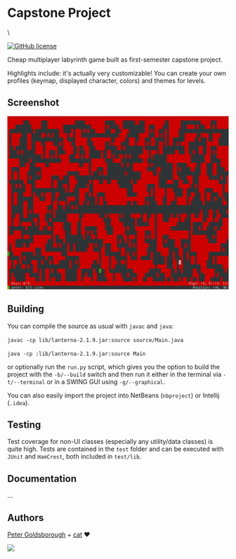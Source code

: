 # Capstone Project

\

[![GitHub license](https://img.shields.io/github/license/mashape/apistatus.svg?style=flat-square)](http://goldsborough.mit-license.org)

Cheap multiplayer labyrinth game built as first-semester capstone project.

Highlights include: it's actually very customizable! You can create your own profiles (keymap, displayed character, colors) and themes for levels.

## Screenshot

![:camera:](https://raw.githubusercontent.com/goldsborough/capstone/master/docs/img/screenshot.png?token=AGIcm872JMvH85QyDyZlhkn93hxxGgWtks5WlqsEwA%3D%3D)

## Building

You can compile the source as usual with `javac` and `java`:

`javac -cp lib/lanterna-2.1.9.jar:source source/Main.java`

`java -cp :lib/lanterna-2.1.9.jar:source Main`

or optionally run the `run.py` script, which gives you the option to build the project with the `-b/--build` switch and then run it either in the terminal via `-t/--terminal` or in a SWING GUI using `-g/--graphical`.

You can also easily import the project into NetBeans (`nbproject`) or Intellij (`.idea`).

## Testing

Test coverage for non-UI classes (especially any utility/data classes) is quite high. Tests are contained in the `test` folder and can be executed with `JUnit` and `HamCrest`, both included in `test/lib`.

## Documentation

...

## Authors

[Peter Goldsborough](http://www.goldsborough.me) + [cat](https://goo.gl/IpUmJn) :heart:

[![](http://img.shields.io/gratipay/goldsborough.png?style=flat-square)](https://gratipay.com/~goldsborough/)
